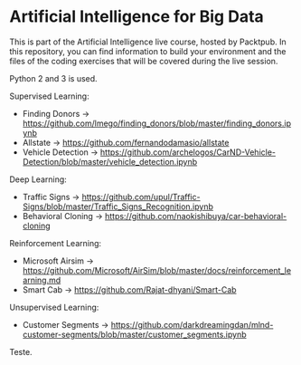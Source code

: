 # Artificial Intelligence for Big Data

This is part of the Artificial Intelligence live course, hosted by Packtpub. In this repository, you can find information to build your environment and the files of the coding exercises that will be covered during the live session.

Python 2 and 3 is used.

Supervised Learning:

- Finding Donors -> https://github.com/lmego/finding_donors/blob/master/finding_donors.ipynb
- Allstate -> https://github.com/fernandodamasio/allstate
- Vehicle Detection -> https://github.com/archelogos/CarND-Vehicle-Detection/blob/master/vehicle_detection.ipynb

Deep Learning:

- Traffic Signs -> https://github.com/upul/Traffic-Signs/blob/master/Traffic_Signs_Recognition.ipynb
- Behavioral Cloning -> https://github.com/naokishibuya/car-behavioral-cloning

Reinforcement Learning:

- Microsoft Airsim -> https://github.com/Microsoft/AirSim/blob/master/docs/reinforcement_learning.md
- Smart Cab -> https://github.com/Rajat-dhyani/Smart-Cab

Unsupervised Learning:

- Customer Segments -> https://github.com/darkdreamingdan/mlnd-customer-segments/blob/master/customer_segments.ipynb

Teste.